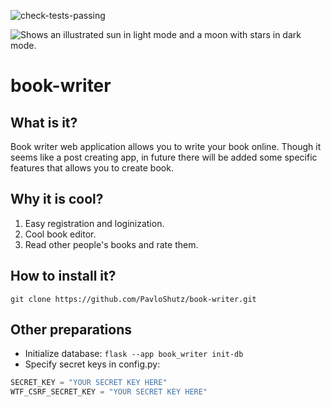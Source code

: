 ![check-tests-passing](https://img.shields.io/badge/tests--passing-100%25-brightgreen)

<picture style="width: 30px; height: auto;">
  <source media="(prefers-color-scheme: dark)" srcset="https://cdn-icons-png.flaticon.com/128/3839/3839574.png">
  <img alt="Shows an illustrated sun in light mode and a moon with stars in dark mode." src="https://cdn-icons-png.flaticon.com/128/3839/3839574.png">
</picture> 

# book-writer

## What is it?

Book writer web application allows you to write your book online. Though it seems like a post creating app, in future there will be added some specific features that allows you to create book. 

## Why it is cool?
1. Easy registration and loginization.
2. Cool book editor.
3. Read other people's books and rate them.

## How to install it?
```
git clone https://github.com/PavloShutz/book-writer.git
```

## Other preparations
- Initialize database: ```flask --app book_writer init-db```
- Specify secret keys in config.py: 
```python
SECRET_KEY = "YOUR SECRET KEY HERE"
WTF_CSRF_SECRET_KEY = "YOUR SECRET KEY HERE"
```
